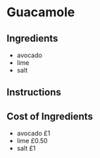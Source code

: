 # Guacamole
## Ingredients
* avocado
* lime
* salt
## Instructions
## Cost of Ingredients
* avocado £1
* lime £0.50
* salt £1

